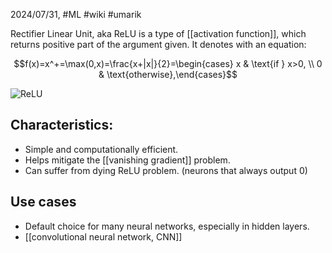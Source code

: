 2024/07/31, #ML #wiki #umarik

Rectifier Linear Unit, aka ReLU is a type of [[activation function]], which returns positive part of the argument given. It denotes with an equation:

$$f(x)=x^+=\max(0,x)=\frac{x+|x|}{2}=\begin{cases} x & \text{if } x>0, \\ 0 & \text{otherwise},\end{cases}$$

![ReLU](relu_function.png)
## Characteristics:
- Simple and computationally efficient.
- Helps mitigate the [[vanishing gradient]] problem.
- Can suffer from dying ReLU problem. (neurons that always output 0)
## Use cases
- Default choice for many neural networks, especially in hidden layers.
- [[convolutional neural network, CNN]]